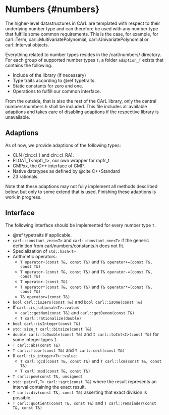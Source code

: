Numbers {#numbers}
====================

The higher-level datastructures in CArL are templated with respect to their underlying number type and can therefore be used with any number type that fulfills some common requirements.
This is the case, for example, for carl::Term, carl::MultivariatePolynomial, carl::UnivariatePolynomial or carl::Interval objects.

Everything related to number types resides in the /carl/numbers/ directory.
For each group of supported number types `T`, a folder `adaption_T` exists that contains the following:

- Include of the library (if necessary)
- Type traits according to @ref typetraits.
- Static constants for zero and one.
- Operations to fulfill our common interface.

From the outside, that is also the rest of the CArL library, only the central numbers/numbers.h shall be included.
This file includes all available adaptions and takes care of disabling adaptions if the respective library is unavailable.


Adaptions
---------

As of now, we provide adaptions of the following types:
- CLN (cln::cl_I and cln::cl_RA).
- FLOAT_T<mpfr_t>, our own wrapper for mpfr_t
- GMPxx, the C++ interface of GMP.
- Native datatypes as defined by @cite C++Standard
- Z3 rationals.

Note that these adaptions may not fully implement all methods described below, but only to some extend that is used.
Finishing these adaptions is work in progress.


Interface
---------

The following interface should be implemented for every number type `T`.

- @ref typetraits if applicable.
- `carl::constant_zero<T>` and `carl::constant_one<T>` if the generic definition from carl/numbers/constants.h does not fit.
- Specialization of `std::hash<T>`
- Arithmetic operators:
  - `T operator+(const T&, const T&)` and `T& operator+=(const T&, const T&)`
  - `T operator-(const T&, const T&)` and `T& operator-=(const T&, const T&)`
  - `T operator-(const T&)` 
  - `T operator*(const T&, const T&)` and `T& operator*=(const T&, const T&)`
  - `T& operator=(const T&)`
- `bool carl::isZero(const T&)` and `bool carl::isOne(const T&)`
- If `carl::is_rational<T>::value`:
  - `carl::getNum(const T&)` and `carl::getDenom(const T&)`
  - `T carl::rationalize(double)`
- `bool carl::isInteger(const T&)`
- `std::size_t carl::bitsize(const T&)`
- `double carl::toDouble(const T&)` and `I carl::toInt<I>(const T&)` for some integer types `I`.
- `T carl::abs(const T&)`
- `T carl::floor(const T&)` and `T carl::ceil(const T&)`
- If `carl::is_integer<T>::value`:
  - `T carl::gcd(const T&, const T&)` and `T carl::lcm(const T&, const T&)`
  - `T carl::mod(const T&, const T&)`
- `T carl::pow(const T&, unsigned)`
- `std::pair<T,T> carl::sqrt(const T&)` where the result represents an interval containing the exact result.
- `T carl::div(const T&, const T&)` asserting that exact division is possible.
- `T carl::quotient(const T&, const T&)` and `T carl::remainder(const T&, const T&)`
